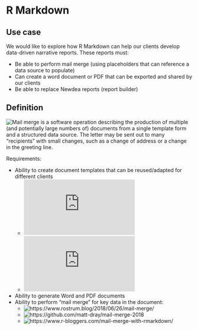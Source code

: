 # R Markdown

## Use case

We would like to explore how R Markdown can help our clients develop data-driven narrative reports. These reports must:

- Be able to perform mail merge (using placeholders that can reference a data source to populate)
- Can create a word document or PDF that can be exported and shared by our clients
- Be able to replace Newdea reports (report builder)

## Definition

![**<u>Mail merge</u>**](https://en.wikipedia.org/wiki/Mail_merge) is a software operation describing the production of multiple (and potentially large numbers of) documents from a single template form and a structured data source. The letter may be sent out to many “recipients” with small changes, such as a change of address or a change in the greeting line.

Requirements:

- Ability to create document templates that can be reused/adapted for different clients
  - ![<u>https://www.reed.edu/data-at-reed/software/R/markdown_multiple_reports.html</u>](https://www.reed.edu/data-at-reed/software/R/markdown_multiple_reports.html)
  - ![<u>https://www.reed.edu/data-at-reed/resources/R/markdown_loop_example.html</u>](https://www.reed.edu/data-at-reed/resources/R/markdown_loop_example.html)
- Ability to generate Word and PDF documents
- Ability to perform “mail merge” for key data in the document:
  - ![<u>https://www.rostrum.blog/2018/06/26/mail-merge/</u>](https://www.rostrum.blog/2018/06/26/mail-merge/)
  - ![<u>https://github.com/matt-dray/mail-merge-2018</u>](https://github.com/matt-dray/mail-merge-2018)
  - ![<u>https://www.r-bloggers.com/mail-merge-with-rmarkdown/</u>](https://www.r-bloggers.com/mail-merge-with-rmarkdown/)

